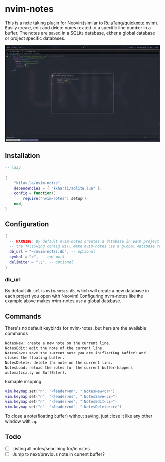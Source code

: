 # nvim-notes

This is a note taking plugin for Neovim(similar to <a href="https://github.com/RutaTang/quicknote.nvim">RutaTang/quicknote.nvim</a>).
Easily create, edit and delete notes related to a specific line number in a buffer.
The notes are saved in a SQLite database, either a global database or project specific databases.

<img src="./nvim-notes.jpg" />

## Installation
```lua
-- lazy

{
	"kilavila/nvim-notes",
	dependencies = { "kkharji/sqlite.lua" },
	config = function()
		require("nvim-notes").setup()
	end,
}
```

## Configuration
```lua
{
  -- WARNING: By default nvim-notes creates a database in each project!
  -- the following config will make nvim-notes use a global database for all projects
  db_url = "~/nvim-notes.db", -- optional
  symbol = "⭐", -- optional
  delimiter = ";;", -- optional
}
```

### db_url
By default `db_url` is `nvim-notes.db`, which will create a new database in each project you open with Neovim!
Configuring nvim-notes like the example above makes nvim-notes use a global database.

## Commands
There's no default keybinds for nvim-notes, but here are the available commands:

```
NotesNew: create a new note on the current line.
NotesEdit: edit the note of the current line.
NotesSave: save the current note you are in(floating buffer) and closes the floating buffer.
NotesDelete: delete the note on the current line.
NotesLoad: reload the notes for the current buffer(happens automatically on BuffEnter).
```

Exmaple mapping:
```lua
vim.keymap.set("n", "<leader>nn", ":NotesNew<cr>")
vim.keymap.set("n", "<leader>ns", ":NotesSave<cr>")
vim.keymap.set("n", "<leader>ne", ":NotesEdit<cr>")
vim.keymap.set("n", "<leader>nd", ":NotesDelete<cr>")
```

To close a note(floating buffer) without saving, just close it like any other window with `:q`.

## Todo

- [ ] Listing all notes/searching for/in notes.
- [ ] Jump to next/previous note in current buffer?
